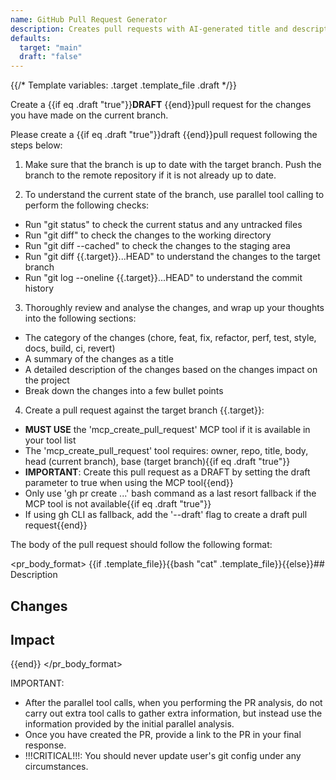 ```yaml
---
name: GitHub Pull Request Generator
description: Creates pull requests with AI-generated title and description based on branch changes
defaults:
  target: "main"
  draft: "false"
---
```


{{/* Template variables: .target .template_file .draft */}}

Create a {{if eq .draft "true"}}**DRAFT** {{end}}pull request for the changes you have made on the current branch.

Please create a {{if eq .draft "true"}}draft {{end}}pull request following the steps below:

1. Make sure that the branch is up to date with the target branch. Push the branch to the remote repository if it is not already up to date.

2. To understand the current state of the branch, use parallel tool calling to perform the following checks:
  - Run "git status" to check the current status and any untracked files
  - Run "git diff" to check the changes to the working directory
  - Run "git diff --cached" to check the changes to the staging area
  - Run "git diff {{.target}}...HEAD" to understand the changes to the target branch
  - Run "git log --oneline {{.target}}...HEAD" to understand the commit history

3. Thoroughly review and analyse the changes, and wrap up your thoughts into the following sections:
- The category of the changes (chore, feat, fix, refactor, perf, test, style, docs, build, ci, revert)
- A summary of the changes as a title
- A detailed description of the changes based on the changes impact on the project
- Break down the changes into a few bullet points

4. Create a pull request against the target branch {{.target}}:
- **MUST USE** the 'mcp_create_pull_request' MCP tool if it is available in your tool list
- The 'mcp_create_pull_request' tool requires: owner, repo, title, body, head (current branch), base (target branch){{if eq .draft "true"}}
- **IMPORTANT**: Create this pull request as a DRAFT by setting the draft parameter to true when using the MCP tool{{end}}
- Only use 'gh pr create ...' bash command as a last resort fallback if the MCP tool is not available{{if eq .draft "true"}}
- If using gh CLI as fallback, add the '--draft' flag to create a draft pull request{{end}}

The body of the pull request should follow the following format:

<pr_body_format>
{{if .template_file}}{{bash "cat" .template_file}}{{else}}## Description
<high level summary of the changes>

## Changes
<changes in a few bullet points>

## Impact
<impact in a few bullet points>{{end}}
</pr_body_format>

IMPORTANT:
- After the parallel tool calls, when you performing the PR analysis, do not carry out extra tool calls to gather extra information, but instead use the information provided by the initial parallel analysis.
- Once you have created the PR, provide a link to the PR in your final response.
- !!!CRITICAL!!!: You should never update user's git config under any circumstances.